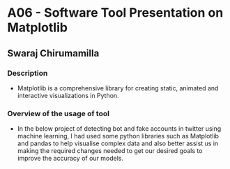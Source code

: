 # A06 - Software Tool Presentation on Matplotlib
## Swaraj Chirumamilla



### Description
- Matplotlib is a comprehensive library for creating static, animated and interactive visualizations in Python.

### Overview of the usage of tool
- In the below project of detecting bot and fake accounts in twitter using machine learning, I had used some python libraries such as Matplotlib and pandas to help visualise complex data and also better assist us in making the required changes needed to get our desired goals to improve the accuracy of our models.

    
